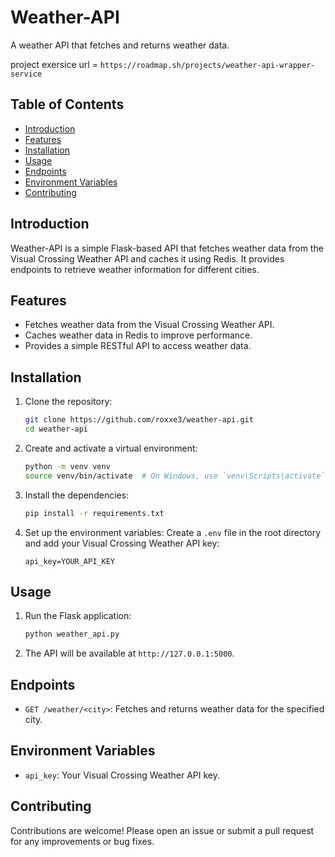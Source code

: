 # Weather-API

A weather API that fetches and returns weather data.

project exersice url = `https://roadmap.sh/projects/weather-api-wrapper-service`

## Table of Contents

- [Introduction](#introduction)
- [Features](#features)
- [Installation](#installation)
- [Usage](#usage)
- [Endpoints](#endpoints)
- [Environment Variables](#environment-variables)
- [Contributing](#contributing)

## Introduction

Weather-API is a simple Flask-based API that fetches weather data from the Visual Crossing Weather API and caches it using Redis. It provides endpoints to retrieve weather information for different cities.

## Features

- Fetches weather data from the Visual Crossing Weather API.
- Caches weather data in Redis to improve performance.
- Provides a simple RESTful API to access weather data.

## Installation

1. Clone the repository:
    ```sh
    git clone https://github.com/roxxe3/weather-api.git
    cd weather-api
    ```

2. Create and activate a virtual environment:
    ```sh
    python -m venv venv
    source venv/bin/activate  # On Windows, use `venv\Scripts\activate`
    ```

3. Install the dependencies:
    ```sh
    pip install -r requirements.txt
    ```

4. Set up the environment variables:
    Create a `.env` file in the root directory and add your Visual Crossing Weather API key:
    ```env
    api_key=YOUR_API_KEY
    ```

## Usage

1. Run the Flask application:
    ```sh
    python weather_api.py
    ```

2. The API will be available at `http://127.0.0.1:5000`.

## Endpoints

- `GET /weather/<city>`: Fetches and returns weather data for the specified city.

## Environment Variables

- `api_key`: Your Visual Crossing Weather API key.

## Contributing

Contributions are welcome! Please open an issue or submit a pull request for any improvements or bug fixes.
